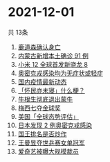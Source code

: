 # 2021-12-01
  共 13条

  <!-- BEGIN -->
  <!-- 最后更新时间:Wed Dec 01 2021 14:10:47 GMT+0000 (Coordinated Universal Time) -->
  1. [鹿道森确认身亡](https://www.zhihu.com/search?q=鹿道森)
1. [内蒙古新增本土确诊 91 例](https://www.zhihu.com/search?q=内蒙古疫情)
1. [小米 12 全球首发新骁龙 8](https://www.zhihu.com/search?q=小米12)
1. [奥密克戎感染均为无症状或轻症](https://www.zhihu.com/search?q=奥密克戎)
1. [国内疫情最新动态](https://www.zhihu.com/search?q=疫情)
1. [「怀民亦未寝」什么梗？](https://www.zhihu.com/search?q=怀民亦未寝)
1. [牛根生彻底退出蒙牛](https://www.zhihu.com/search?q=牛根生)
1. [梅西七夺金球奖](https://www.zhihu.com/search?q=梅西)
1. [美国「全球态势评估」](https://www.zhihu.com/search?q=全球态势评估)
1. [日本发现 2 例奥密克戎感染](https://www.zhihu.com/search?q=日本奥密克戎)
1. [国王排名是否炒作](https://www.zhihu.com/search?q=国王排名)
1. [王曼昱夺世乒赛女单冠军](https://www.zhihu.com/search?q=世乒赛女单)
1. [爱奇艺被曝大规模裁员](https://www.zhihu.com/search?q=爱奇艺)
  <!-- END -->
  